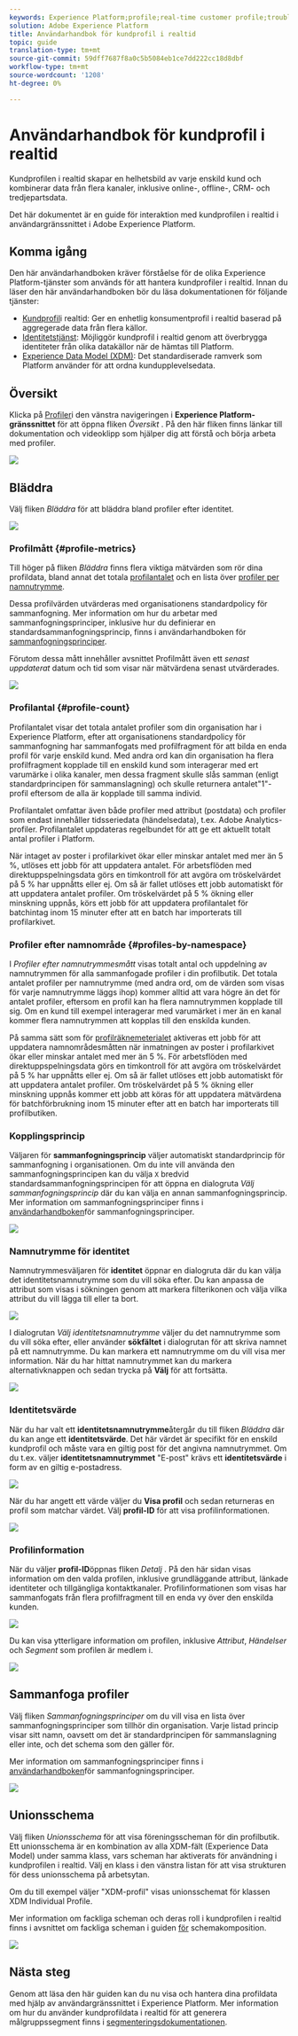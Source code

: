 ```yaml
---
keywords: Experience Platform;profile;real-time customer profile;troubleshooting;API
solution: Adobe Experience Platform
title: Användarhandbok för kundprofil i realtid
topic: guide
translation-type: tm+mt
source-git-commit: 59dff7687f8a0c5b5084eb1ce7dd222cc18d8dbf
workflow-type: tm+mt
source-wordcount: '1208'
ht-degree: 0%

---
```



# Användarhandbok för kundprofil i realtid

Kundprofilen i realtid skapar en helhetsbild av varje enskild kund och kombinerar data från flera kanaler, inklusive online-, offline-, CRM- och tredjepartsdata.

Det här dokumentet är en guide för interaktion med kundprofilen i realtid i användargränssnittet i Adobe Experience Platform.

## Komma igång

Den här användarhandboken kräver förståelse för de olika Experience Platform-tjänster som används för att hantera kundprofiler i realtid. Innan du läser den här användarhandboken bör du läsa dokumentationen för följande tjänster:

* [Kundprofil](../home.md)i realtid: Ger en enhetlig konsumentprofil i realtid baserad på aggregerade data från flera källor.
* [Identitetstjänst](../../identity-service/home.md): Möjliggör kundprofil i realtid genom att överbrygga identiteter från olika datakällor när de hämtas till Platform.
* [Experience Data Model (XDM)](../../xdm/home.md): Det standardiserade ramverk som Platform använder för att ordna kundupplevelsedata.

## Översikt

Klicka på [Profiler](http://platform.adobe.com)i den vänstra navigeringen i **Experience Platform-gränssnittet** för att öppna fliken _Översikt_ . På den här fliken finns länkar till dokumentation och videoklipp som hjälper dig att förstå och börja arbeta med profiler.

![](../images/user-guide/profiles-overview.png)

## Bläddra

Välj fliken *Bläddra* för att bläddra bland profiler efter identitet.

![](../images/user-guide/profiles-browse.png)

### Profilmått {#profile-metrics}

Till höger på fliken *Bläddra* finns flera viktiga mätvärden som rör dina profildata, bland annat det totala [profilantalet](#profile-count) och en lista över [profiler per namnutrymme](#profiles-by-namespace).

Dessa profilvärden utvärderas med organisationens standardpolicy för sammanfogning. Mer information om hur du arbetar med sammanfogningsprinciper, inklusive hur du definierar en standardsammanfogningsprincip, finns i användarhandboken för [sammanfogningsprinciper](merge-policies.md).

Förutom dessa mått innehåller avsnittet Profilmått även ett *senast uppdaterat* datum och tid som visar när mätvärdena senast utvärderades.

![](../images/user-guide/profiles-profile-metrics.png)

### Profilantal {#profile-count}

Profilantalet visar det totala antalet profiler som din organisation har i Experience Platform, efter att organisationens standardpolicy för sammanfogning har sammanfogats med profilfragment för att bilda en enda profil för varje enskild kund. Med andra ord kan din organisation ha flera profilfragment kopplade till en enskild kund som interagerar med ert varumärke i olika kanaler, men dessa fragment skulle slås samman (enligt standardprincipen för sammanslagning) och skulle returnera antalet&quot;1&quot;-profil eftersom de alla är kopplade till samma individ.

Profilantalet omfattar även både profiler med attribut (postdata) och profiler som endast innehåller tidsseriedata (händelsedata), t.ex. Adobe Analytics-profiler. Profilantalet uppdateras regelbundet för att ge ett aktuellt totalt antal profiler i Platform.

När intaget av poster i profilarkivet ökar eller minskar antalet med mer än 5 %, utlöses ett jobb för att uppdatera antalet. För arbetsflöden med direktuppspelningsdata görs en timkontroll för att avgöra om tröskelvärdet på 5 % har uppnåtts eller ej. Om så är fallet utlöses ett jobb automatiskt för att uppdatera antalet profiler. Om tröskelvärdet på 5 % ökning eller minskning uppnås, körs ett jobb för att uppdatera profilantalet för batchintag inom 15 minuter efter att en batch har importerats till profilarkivet.

### Profiler efter namnområde {#profiles-by-namespace}

I *Profiler efter namnutrymmesmått* visas totalt antal och uppdelning av namnutrymmen för alla sammanfogade profiler i din profilbutik. Det totala antalet profiler per namnutrymme (med andra ord, om de värden som visas för varje namnutrymme läggs ihop) kommer alltid att vara högre än det för antalet profiler, eftersom en profil kan ha flera namnutrymmen kopplade till sig. Om en kund till exempel interagerar med varumärket i mer än en kanal kommer flera namnutrymmen att kopplas till den enskilda kunden.

På samma sätt som för [profilräknemeterialet](#profile-count) aktiveras ett jobb för att uppdatera namnområdesmåtten när inmatningen av poster i profilarkivet ökar eller minskar antalet med mer än 5 %. För arbetsflöden med direktuppspelningsdata görs en timkontroll för att avgöra om tröskelvärdet på 5 % har uppnåtts eller ej. Om så är fallet utlöses ett jobb automatiskt för att uppdatera antalet profiler. Om tröskelvärdet på 5 % ökning eller minskning uppnås kommer ett jobb att köras för att uppdatera mätvärdena för batchförbrukning inom 15 minuter efter att en batch har importerats till profilbutiken.

### Kopplingsprincip

Väljaren för **sammanfogningsprincip** väljer automatiskt standardprincip för sammanfogning i organisationen. Om du inte vill använda den sammanfogningsprincipen kan du välja `X` bredvid standardsammanfogningsprincipen för att öppna en dialogruta *Välj sammanfogningsprincip* där du kan välja en annan sammanfogningsprincip. Mer information om sammanfogningsprinciper finns i [användarhandboken](merge-policies.md)för sammanfogningsprinciper.

![](../images/user-guide/profiles-search-merge-policy.png)

### Namnutrymme för identitet

Namnutrymmesväljaren för **identitet** öppnar en dialogruta där du kan välja det identitetsnamnutrymme som du vill söka efter. Du kan anpassa de attribut som visas i sökningen genom att markera filterikonen och välja vilka attribut du vill lägga till eller ta bort.

![](../images/user-guide/profiles-search-filter.png)

I dialogrutan *Välj identitetsnamnutrymme* väljer du det namnutrymme som du vill söka efter, eller använder **sökfältet** i dialogrutan för att skriva namnet på ett namnutrymme. Du kan markera ett namnutrymme om du vill visa mer information. När du har hittat namnutrymmet kan du markera alternativknappen och sedan trycka på **Välj** för att fortsätta.

![](../images/user-guide/profiles-select-identity-namespace.png)

### Identitetsvärde

När du har valt ett **identitetsnamnutrymme**&#x200B;återgår du till fliken *Bläddra* där du kan ange ett **identitetsvärde**. Det här värdet är specifikt för en enskild kundprofil och måste vara en giltig post för det angivna namnutrymmet. Om du t.ex. väljer **identitetsnamnutrymmet** &quot;E-post&quot; krävs ett **identitetsvärde** i form av en giltig e-postadress.

![](../images/user-guide/profiles-show-profile.png)

När du har angett ett värde väljer du **Visa profil** och sedan returneras en profil som matchar värdet. Välj **profil-ID** för att visa profilinformationen.

![](../images/user-guide/profiles-display-profile.png)

### Profilinformation

När du väljer **profil-ID**&#x200B;öppnas fliken _Detalj_ . På den här sidan visas information om den valda profilen, inklusive grundläggande attribut, länkade identiteter och tillgängliga kontaktkanaler. Profilinformationen som visas har sammanfogats från flera profilfragment till en enda vy över den enskilda kunden.

![](../images/user-guide/profiles-profile-detail.png)

Du kan visa ytterligare information om profilen, inklusive *Attribut*, *Händelser* och *Segment* som profilen är medlem i.

![](../images/user-guide/profiles-attributes-events-segments.png)

## Sammanfoga profiler

Välj fliken *Sammanfogningsprinciper* om du vill visa en lista över sammanfogningsprinciper som tillhör din organisation. Varje listad princip visar sitt namn, oavsett om det är standardprincipen för sammanslagning eller inte, och det schema som den gäller för.

Mer information om sammanfogningsprinciper finns i [användarhandboken](merge-policies.md)för sammanfogningsprinciper.

![](../images/user-guide/profiles-merge-policies.png)

## Unionsschema

Välj fliken *Unionsschema* för att visa föreningsscheman för din profilbutik. Ett unionsschema är en kombination av alla XDM-fält (Experience Data Model) under samma klass, vars scheman har aktiverats för användning i kundprofilen i realtid. Välj en klass i den vänstra listan för att visa strukturen för dess unionsschema på arbetsytan.

Om du till exempel väljer &quot;XDM-profil&quot; visas unionsschemat för klassen XDM Individual Profile.

Mer information om fackliga scheman och deras roll i kundprofilen i realtid finns i avsnittet om fackliga scheman i guiden [för](../../xdm/schema/composition.md) schemakomposition.

![](../images/user-guide/profiles-union-schema.png)

## Nästa steg

Genom att läsa den här guiden kan du nu visa och hantera dina profildata med hjälp av användargränssnittet i Experience Platform. Mer information om hur du använder kundprofildata i realtid för att generera målgruppssegment finns i [segmenteringsdokumentationen](../../segmentation/home.md).
